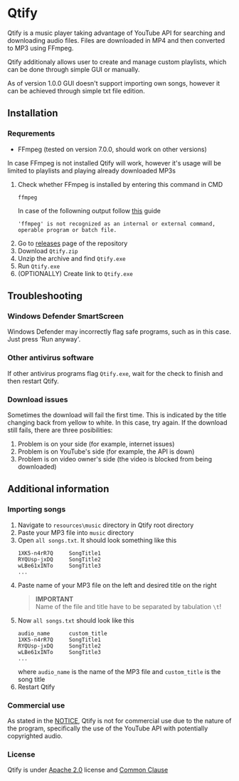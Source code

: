 # Qtify

Qtify is a music player taking advantage of YouTube API for searching and downloading audio files. Files are downloaded in MP4 and then converted to MP3 using FFmpeg.

Qtify additionaly allows user to create and manage custom playlists, which can be done through simple GUI or manually.

As of version 1.0.0 GUI doesn't support importing own songs, however it can be achieved through simple txt file edition.

## Installation

### Requrements

- FFmpeg (tested on version 7.0.0, should work on other versions)

In case FFmpeg is not installed Qtify will work, however it's usage will be limited to playlists and playing already downloaded MP3s

1. Check whether FFmpeg is installed by entering this command in CMD
   ```
   ffmpeg
   ```
   In case of the followning output follow [this](https://www.wikihow.com/Install-FFmpeg-on-Windows) guide
   ```
   'ffmpeg' is not recognized as an internal or external command,
   operable program or batch file.
   ```
2. Go to [releases](https://github.com/NN0X/Qtify/releases) page of the repository
3. Download `Qtify.zip`
4. Unzip the archive and find `Qtify.exe`
5. Run `Qtify.exe`
6. (OPTIONALLY) Create link to `Qtify.exe`

## Troubleshooting

### Windows Defender SmartScreen

Windows Defender may incorrectly flag safe programs, such as in this case. Just press 'Run anyway'.

### Other antivirus software

If other antivirus programs flag `Qtify.exe`, wait for the check to finish and then restart Qtify.

### Download issues

Sometimes the download will fail the first time. This is indicated by the title changing back from yellow to white. In this case, try again. If the download still fails, there are three posibilities:

1. Problem is on your side (for example, internet issues)
2. Problem is on YouTube's side (for example, the API is down)
3. Problem is on video owner's side (the video is blocked from being downloaded)

## Additional information

### Importing songs

1. Navigate to `resources\music` directory in Qtify root directory
2. Paste your MP3 file into `music` directory
3. Open `all songs.txt`. It should look something like this
   ```
   1XK5-n4rR7Q     SongTitle1
   RYQUsp-jxDQ     SongTitle2
   wLBe61xINTo     SongTitle3
   ...
   ```
4. Paste name of your MP3 file on the left and desired title on the right
   > **IMPORTANT**  
   > Name of the file and title have to be separated by tabulation `\t`!
5. Now `all songs.txt` should look like this
   ```
   audio_name      custom_title
   1XK5-n4rR7Q     SongTitle1
   RYQUsp-jxDQ     SongTitle2
   wLBe61xINTo     SongTitle3
   ...
   ```
   where `audio_name` is the name of the MP3 file and `custom_title` is the song title
6. Restart Qtify

### Commercial use

As stated in the [NOTICE](NOTICE.md), Qtify is not for commercial use due to the nature of the program, specifically the use of the YouTube API with potentially copyrighted audio.

### License

Qtify is under [Apache 2.0](LICENSE.md) license and [Common Clause](NOTICE.md)
